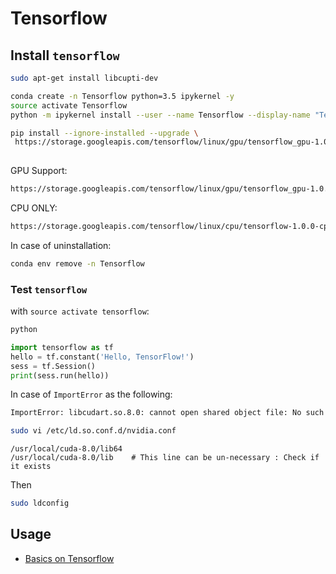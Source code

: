 # Tensorflow


## Install `tensorflow`
```sh
sudo apt-get install libcupti-dev

conda create -n Tensorflow python=3.5 ipykernel -y
source activate Tensorflow
python -m ipykernel install --user --name Tensorflow --display-name "Tensorflow Python3.5 (conda env)"

pip install --ignore-installed --upgrade \
 https://storage.googleapis.com/tensorflow/linux/gpu/tensorflow_gpu-1.0.0-cp35-cp35m-linux_x86_64.whl
 
```
GPU Support:
```sh
https://storage.googleapis.com/tensorflow/linux/gpu/tensorflow_gpu-1.0.0-cp35-cp35m-linux_x86_64.whl
```
CPU ONLY:
```sh
https://storage.googleapis.com/tensorflow/linux/cpu/tensorflow-1.0.0-cp35-cp35m-linux_x86_64.whl
```

In case of uninstallation:
```sh
conda env remove -n Tensorflow
```

### Test `tensorflow`

with `source activate tensorflow`:
```sh
python
```
```py
import tensorflow as tf
hello = tf.constant('Hello, TensorFlow!')
sess = tf.Session()
print(sess.run(hello))

```

In case of `ImportError` as the following:
```sh
ImportError: libcudart.so.8.0: cannot open shared object file: No such file or directory
```

```sh
sudo vi /etc/ld.so.conf.d/nvidia.conf
```

```vim
/usr/local/cuda-8.0/lib64
/usr/local/cuda-8.0/lib    # This line can be un-necessary : Check if it exists
```

Then
```sh
sudo ldconfig
```

## Usage
* [Basics on Tensorflow](https://github.com/dawkiny/Tensorflow/blob/master/scripts/basic.md)
